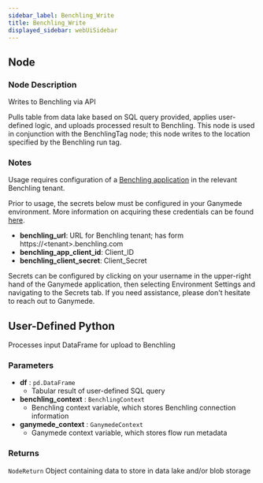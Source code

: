 ```yaml
---
sidebar_label: Benchling_Write
title: Benchling_Write
displayed_sidebar: webUiSidebar
---
```


## Node

### Node Description

Writes to Benchling via API

Pulls table from data lake based on SQL query provided, applies user-defined logic,
and uploads processed result to Benchling.  This node is used in conjunction with
the BenchlingTag node; this node writes to the location specified by the Benchling
run tag.

### Notes

Usage requires configuration of a
[Benchling application](https://docs.benchling.com/docs/getting-started-benchling-apps#getting-started)
in the relevant Benchling tenant.

Prior to usage, the secrets below must be configured in your Ganymede environment.  More information
on acquiring these credentials can be found [here](https://docs.benchling.com/docs/authentication).

- **benchling_url**: URL for Benchling tenant; has form https://\<tenant\>.benchling.com
- **benchling_app_client_id**: Client_ID
- **benchling_client_secret**: Client_Secret

Secrets can be configured by clicking on your username in the upper-right hand of the Ganymede
application, then selecting Environment Settings and navigating to the Secrets tab.  If you need
assistance, please don't hesitate to reach out to Ganymede.

## User-Defined Python

Processes input DataFrame for upload to Benchling

### Parameters

- **df** : `pd.DataFrame`
  - Tabular result of user-defined SQL query
- **benchling_context** : `BenchlingContext`
  - Benchling context variable, which stores Benchling connection information
- **ganymede_context** : `GanymedeContext`
  - Ganymede context variable, which stores flow run metadata

### Returns

`NodeReturn`
  Object containing data to store in data lake and/or blob storage
